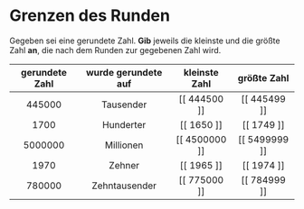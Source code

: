 <!--
version:  0.0.1

language: de

@style
input {
    text-align: center;
}

.flex-container {
    display: flex;
    flex-wrap: wrap;
    align-items: stretch;
    gap: 20px;
}

.flex-child {
    flex: 1;
    min-width: 350px;
    margin-right: 20px;
}

@media (max-width: 400px) {
    .flex-child {
        flex: 100%;
        margin-right: 0;
    }
}
@end

formula: \carry   \textcolor{red}{\scriptsize #1}
formula: \digit   \rlap{\carry{#1}}\phantom{#2}#2
formula: \permil  \text{‰}

import: https://raw.githubusercontent.com/LiaTemplates/Tikz-Jax/main/README.md

script: https://cdn.jsdelivr.net/gh/LiaTemplates/Tikz-Jax@main/dist/index.js



tags: Runden, schwer, sehr niedrig, Angeben

comment: Was ist die größte beziehungsweise kleinste Zahl, die zur gerunden Zahl führt?

author: Martin Lommatzsch

-->




# Grenzen des Runden

Gegeben sei eine gerundete Zahl. **Gib** jeweils die kleinste und die größte Zahl **an**, die nach dem Runden zur gegebenen Zahl wird.

<!-- data-type="none" -->
| gerundete Zahl | wurde gerundete auf | kleinste Zahl |  größte Zahl  |
|  :----------:  | :-----------------: | :-----------: |  :---------:  |
|    $445000$    |      Tausender      | [[ 444500  ]] | [[ 445499  ]] |
|      $1700$    |      Hunderter      | [[   1650  ]] | [[ 1749    ]] |
|    $5000000$   |      Millionen      | [[ 4500000 ]] | [[ 5499999 ]] |
|      $1970$    |        Zehner       | [[ 1965    ]] | [[ 1974    ]] |
|    $780000$    |    Zehntausender    | [[ 775000  ]] | [[ 784999  ]] |

